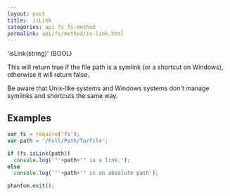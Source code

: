 ```yaml
---
layout: post
title:  isLink
categories: api fs fs-method
permalink: api/fs/method/is-link.html
---
```


'isLink(string)' (BOOL)

This will return true if the file path is a symlink (or a shortcut on Windows), otherwise it will return false.

Be aware that Unix-like systems and Windows systems don't manage symlinks and shortcuts the same way.

## Examples

```javascript
var fs = require('fs');
var path = '/Full/Path/To/file';

if (fs.isLink(path))
  console.log('"'+path+'" is a link.');
else
  console.log('"'+path+'" is an absolute path');

phantom.exit();
```









